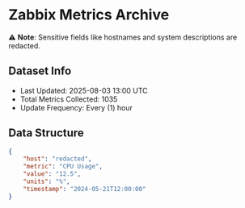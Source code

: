 # Zabbix Metrics Archive

⚠️ **Note**: Sensitive fields like hostnames and system descriptions are redacted.

## Dataset Info
- Last Updated: 2025-08-03 13:00 UTC
- Total Metrics Collected: 1035
- Update Frequency: Every (1) hour

## Data Structure
```json
{
    "host": "redacted",
    "metric": "CPU Usage",
    "value": "12.5",
    "units": "%",
    "timestamp": "2024-05-21T12:00:00"
}
```
